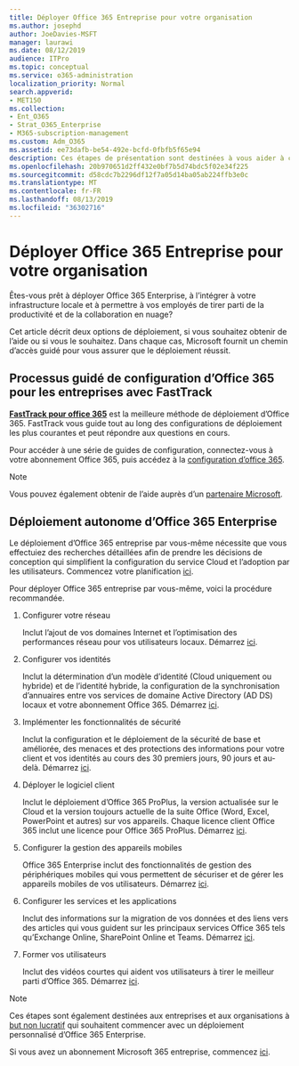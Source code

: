 ```yaml
---
title: Déployer Office 365 Entreprise pour votre organisation
ms.author: josephd
author: JoeDavies-MSFT
manager: laurawi
ms.date: 08/12/2019
audience: ITPro
ms.topic: conceptual
ms.service: o365-administration
localization_priority: Normal
search.appverid:
- MET150
ms.collection:
- Ent_O365
- Strat_O365_Enterprise
- M365-subscription-management
ms.custom: Adm_O365
ms.assetid: ee73dafb-be54-492e-bcfd-0fbfb5f65e94
description: Ces étapes de présentation sont destinées à vous aider à configurer votre réseau, à créer vos identités, à déployer Office 365 ProPlus, à migrer vos données et à aider les personnes de votre organisation à utiliser Office 365.
ms.openlocfilehash: 20b970651d2ff432e0bf7b5d74bdc5f02e34f225
ms.sourcegitcommit: d58cdc7b2296df12f7a05d14ba05ab224ffb3e0c
ms.translationtype: MT
ms.contentlocale: fr-FR
ms.lasthandoff: 08/13/2019
ms.locfileid: "36302716"
---
```

# <a name="deploy-office-365-enterprise-for-your-organization"></a>Déployer Office 365 Entreprise pour votre organisation

Êtes-vous prêt à déployer Office 365 Enterprise, à l’intégrer à votre infrastructure locale et à permettre à vos employés de tirer parti de la productivité et de la collaboration en nuage?

Cet article décrit deux options de déploiement, si vous souhaitez obtenir de l’aide ou si vous le souhaitez. Dans chaque cas, Microsoft fournit un chemin d’accès guidé pour vous assurer que le déploiement réussit.

## <a name="guided-enterprise-office-365-setup-process-with-fasttrack"></a>Processus guidé de configuration d’Office 365 pour les entreprises avec FastTrack

**[FastTrack pour office 365](https://docs.microsoft.com/fasttrack/O365-fasttrack-benefit-for-office-365)** est la meilleure méthode de déploiement d’Office 365. FastTrack vous guide tout au long des configurations de déploiement les plus courantes et peut répondre aux questions en cours. 

Pour accéder à une série de guides de configuration, connectez-vous à votre abonnement Office 365, puis accédez à la [configuration d’office 365](https://aka.ms/o365fasttrack).

>[!Note]
>Vous pouvez également obtenir de l’aide auprès d’un [partenaire Microsoft](https://www.microsoft.com/solution-providers/home).
>

## <a name="self-deployment-of-office-365-enterprise"></a>Déploiement autonome d’Office 365 Enterprise

Le déploiement d’Office 365 entreprise par vous-même nécessite que vous effectuiez des recherches détaillées afin de prendre les décisions de conception qui simplifient la configuration du service Cloud et l’adoption par les utilisateurs. Commencez votre planification [ici](get-your-organization-ready-for-office-365.md).

Pour déployer Office 365 entreprise par vous-même, voici la procédure recommandée.

1. Configurer votre réseau

   Inclut l’ajout de vos domaines Internet et l’optimisation des performances réseau pour vos utilisateurs locaux. Démarrez [ici](set-up-network-for-office-365.md).
 
2. Configurer vos identités

   Inclut la détermination d’un modèle d’identité (Cloud uniquement ou hybride) et de l’identité hybride, la configuration de la synchronisation d’annuaires entre vos services de domaine Active Directory (AD DS) locaux et votre abonnement Office 365. Démarrez [ici](protect-your-global-administrator-accounts.md).

3. Implémenter les fonctionnalités de sécurité

   Inclut la configuration et le déploiement de la sécurité de base et améliorée, des menaces et des protections des informations pour votre client et vos identités au cours des 30 premiers jours, 90 jours et au-delà. Démarrez [ici](https://docs.microsoft.com/office365/securitycompliance/security-roadmap).
 
4. Déployer le logiciel client

   Inclut le déploiement d’Office 365 ProPlus, la version actualisée sur le Cloud et la version toujours actuelle de la suite Office (Word, Excel, PowerPoint et autres) sur vos appareils. Chaque licence client Office 365 inclut une licence pour Office 365 ProPlus. Démarrez [ici](https://docs.microsoft.com/DeployOffice/deployment-guide-for-office-365-proplus).
 
5. Configurer la gestion des appareils mobiles

   Office 365 Enterprise inclut des fonctionnalités de gestion des périphériques mobiles qui vous permettent de sécuriser et de gérer les appareils mobiles de vos utilisateurs. Démarrez [ici](https://support.office.com/article/set-up-mobile-device-management-mdm-in-office-365-dd892318-bc44-4eb1-af00-9db5430be3cd).
 
6. Configurer les services et les applications

   Inclut des informations sur la migration de vos données et des liens vers des articles qui vous guident sur les principaux services Office 365 tels qu’Exchange Online, SharePoint Online et Teams. Démarrez [ici](configure-services-and-applications.md).
 
7. Former vos utilisateurs

   Inclut des vidéos courtes qui aident vos utilisateurs à tirer le meilleur parti d’Office 365. Démarrez [ici](https://docs.microsoft.com/office365/admin/admin-overview/get-started-with-office-365#training-resources-for-your-users).
 

>[!Note]
>Ces étapes sont également destinées aux entreprises et aux organisations à [but non lucratif](https://go.microsoft.com/fwlink/?LinkId=627221) qui souhaitent commencer avec un déploiement personnalisé d’Office 365 Enterprise. 
>

Si vous avez un abonnement Microsoft 365 entreprise, commencez [ici](https://docs.microsoft.com/microsoft-365/enterprise/deploy-microsoft-365-enterprise).
